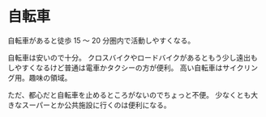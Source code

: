 # 自転車

自転車があると徒歩 15 〜 20 分圏内で活動しやすくなる。

自転車は安いので十分。
クロスバイクやロードバイクがあるともう少し遠出もしやすくなるけど普通は電車かタクシーの方が便利。
高い自転車はサイクリング用。趣味の領域。

ただ、都心だと自転車を止めるところがないのでちょっと不便。
少なくとも大きなスーパーとか公共施設に行くのは便利になる。
